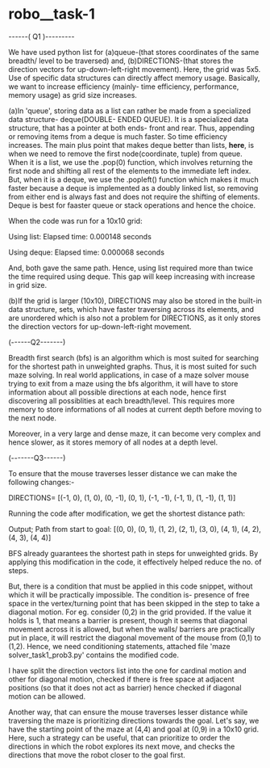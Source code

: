 # robo__task-1
------(  Q1  )---------

We have used python list for (a)queue-(that stores coordinates of the same breadth/ level to be traversed) and, (b)DIRECTIONS-(that stores the direction vectors for up-down-left-right movement). Here, the grid was 5x5. 
Use of specific data structures can directly affect memory usage.
Basically, we want to increase efficiency (mainly- time efficiency, performance, memory usage) as grid size increases.

(a)In 'queue', storing data as a list can rather be made from a specialized data structure- deque(DOUBLE- ENDED QUEUE). It is a specialized data structure, that has a pointer at both ends- front and rear. Thus, appending or removing items from a deque is much faster. So time efficiency increases. 
The main plus point that makes deque better than lists, **here**, is when we need to remove the first node(coordinate, tuple) from queue. When it is a list, we use the .pop(0) function, which involves returning the first node and shifting all rest of the elements to the immediate left index. But, when it is a deque, we use the .popleft() function which makes it much faster because a deque is implemented as a doubly linked list, so removing from either end is always fast and does not require the shifting of elements. Deque is best for faaster queue or stack operations and hence the choice. 

When the code was run for a 10x10 grid:

Using list:
  Elapsed time: 0.000148 seconds

Using deque:
  Elapsed time: 0.000068 seconds

And, both gave the same path. Hence, using list required more than twice the time required using deque.
This gap will keep increasing with increase in grid size.

(b)If the grid is larger (10x10), DIRECTIONS may also be stored in the built-in data structure, sets, which have faster traversing across its elements, and are unordered which is also not a problem for DIRECTIONS, as it only stores the direction vectors for up-down-left-right movement.



(------Q2-------)

Breadth first search (bfs) is an algorithm which is most suited for searching for the shortest path in unweighted graphs. Thus, it is most suited for such maze solving. In real world applications, in case of a maze solver mouse trying to exit from a maze using the bfs algorithm, it will have to store information about all possible directions at each node, hence first discovering all possiblities at each breadth/level. This requires more memory to store informations of all nodes at current depth before moving to the next node.

Moreover, in a very large and dense maze, it can become very complex and hence slower, as it stores memory of all nodes at a depth level.




(-------Q3------)

To ensure that the mouse traverses lesser distance we can make the following changes:-

DIRECTIONS= [(-1, 0), (1, 0), (0, -1), (0, 1), (-1, -1), (-1, 1), (1, -1), (1, 1)]

Running the code after modification, we get the shortest distance path:

Output;
Path from start to goal:  [(0, 0), (0, 1), (1, 2), (2, 1), (3, 0), (4, 1), (4, 2), (4, 3), (4, 4)]

BFS already guarantees the shortest path in steps for unweighted grids. By applying this modification in the code, it effectively helped reduce the no. of steps.

But, there is a condition that must be applied in this code snippet, without which it will be practically impossible. The condition is- presence of free space in the vertex/turning point that has been skipped in the step to take a diagonal motion. For eg. consider (0,2) in the grid provided. If the value it holds is 1, that means a barrier is present, though it seems that diagonal movement across it is allowed, but when the walls/ barriers are practically put in place, it will restrict the diagonal movement of the mouse from (0,1) to (1,2). Hence, we need conditioning statements, attached file 'maze solver_task1_prob3.py' contains the modified code. 

I have split the direction vectors list into the one for cardinal motion and other for diagonal motion, checked if there is free space at adjacent positions (so that it does not act as barrier) hence checked if diagonal motion can be allowed.

Another way, that can ensure the mouse traverses lesser distance while traversing the maze is prioritizing directions towards the goal. Let's say, we have the starting point of the maze at (4,4) and goal at (0,9) in a 10x10 grid. Here, such a strategy can be useful, that can prioritize to order the directions in which the robot explores its next move, and checks the directions that move the robot closer to the goal first.




























